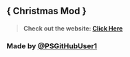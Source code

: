 ## { Christmas Mod }
> #### Check out the website: [Click Here](https://www.curseforge.com/minecraft/mc-mods/christmasmod)

### Made by [@PSGitHubUser1](https://github.com/PSGitHubUser1/)
